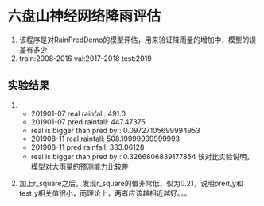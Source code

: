 # 六盘山神经网络降雨评估
1. 该程序是对RainPredDemo的模型评估，用来验证降雨量的增加中，模型的误差有多少
2. train:2008-2016  val:2017-2018  test:2019
 
## 实验结果
1. * 201901-07 real rainfall:  491.0
   * 201901-07 pred rainfall:  447.47375
   * real is bigger than pred by : 0.09727105699994953 
   * 201908-11 real rainfall:  508.19999999999993
   * 201908-11 pred rainfall:  383.06128
   * real is bigger than pred by : 0.3266806839177854
    该对比实验说明，模型对大雨量的预测能力比较差

2. 加上r_square之后，发现r_square的值非常低，仅为0.21，说明pred_y和test_y相关值很小，而理论上，两者应该越相近越好。。。